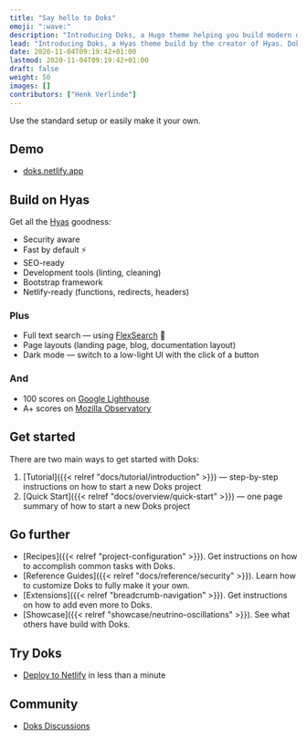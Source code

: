 ```yaml
---
title: "Say hello to Doks"
emoji: ":wave:"
description: "Introducing Doks, a Hugo theme helping you build modern documentation websites that are secure, fast, and SEO-ready — by default."
lead: "Introducing Doks, a Hyas theme build by the creator of Hyas. Doks helps you build modern documentation websites that are secure, fast, and SEO-ready — by default."
date: 2020-11-04T09:19:42+01:00
lastmod: 2020-11-04T09:19:42+01:00
draft: false
weight: 50
images: []
contributors: ["Henk Verlinde"]
---
```


Use the standard setup or easily make it your own.

## Demo

- [doks.netlify.app](https://doks.netlify.app/)

## Build on Hyas

Get all the [Hyas](https://gethyas.com/) goodness:

- Security aware
- Fast by default :zap:
- SEO-ready
- Development tools (linting, cleaning)
- Bootstrap framework
- Netlify-ready (functions, redirects, headers)

### Plus

- Full text search — using [FlexSearch](https://github.com/nextapps-de/flexsearch) :green_heart:
- Page layouts (landing page, blog, documentation layout)
- Dark mode — switch to a low-light UI with the click of a button

### And

- 100 scores on [Google Lighthouse](https://googlechrome.github.io/lighthouse/viewer/?gist=92eaa982d7dbf92f94fe8ecc03987c9a)
- A+ scores on [Mozilla Observatory](https://observatory.mozilla.org/analyze/doks.netlify.app)

## Get started

There are two main ways to get started with Doks:

1. [Tutorial]({{< relref "docs/tutorial/introduction" >}}) — step-by-step instructions on how to start a new Doks project
2. [Quick Start]({{< relref "docs/overview/quick-start" >}}) — one page summary of how to start a new Doks project

## Go further

- [Recipes]({{< relref "project-configuration" >}}). Get instructions on how to accomplish common tasks with Doks.
- [Reference Guides]({{< relref "docs/reference/security" >}}). Learn how to customize Doks to fully make it your own.
- [Extensions]({{< relref "breadcrumb-navigation" >}}). Get instructions on how to add even more to Doks.
- [Showcase]({{< relref "showcase/neutrino-oscillations" >}}). See what others have build with Doks.

## Try Doks

- [Deploy to Netlify](https://app.netlify.com/start/deploy?repository=https://github.com/h-enk/doks) in less than a minute

## Community

- [Doks Discussions](https://github.com/h-enk/doks/discussions)
